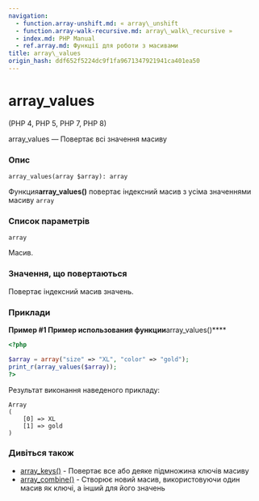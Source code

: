 ```yaml
---
navigation:
  - function.array-unshift.md: « array\_unshift
  - function.array-walk-recursive.md: array\_walk\_recursive »
  - index.md: PHP Manual
  - ref.array.md: Функції для роботи з масивами
title: array\_values
origin_hash: ddf652f5224dc9f1fa9671347921941ca401ea50
---
```

# array\_values

(PHP 4, PHP 5, PHP 7, PHP 8)

array\_values ​​— Повертає всі значення масиву

### Опис

```methodsynopsis
array_values(array $array): array
```

Функция**array\_values()** повертає індексний масив з усіма значеннями масиву `array`

### Список параметрів

`array`

Масив.

### Значення, що повертаються

Повертає індексний масив значень.

### Приклади

**Пример #1 Пример использования функции**array\_values()\*\*\*\*

```php
<?php

$array = array("size" => "XL", "color" => "gold");
print_r(array_values($array));
?>
```

Результат виконання наведеного прикладу:

```
Array
(
    [0] => XL
    [1] => gold
)
```

### Дивіться також

-   [array\_keys()](function.array-keys.md) \- Повертає все або деяке підмножина ключів масиву
-   [array\_combine()](function.array-combine.md) \- Створює новий масив, використовуючи один масив як ключі, а інший для його значень
